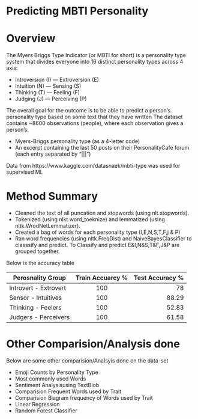 # Predicting MBTI Personality
<h1> Overview </h1>
<p> 
  The Myers Briggs Type Indicator (or MBTI for short) is a personality type system that divides everyone into 16 distinct personality types across 4 axis:
  <ul>
    <li> Introversion (I) — Extroversion (E) </li>
    <li> Intuition (N) — Sensing (S) </li>
    <li> Thinking (T) — Feeling (F) </li>
    <li> Judging (J) — Perceiving (P) </li>
  </ul>
The overall goal for the outcome is to be able to predict a person’s personality type based on some text that they have written
The dataset contains ~8600 observations (people), where each observation gives a person’s:
<ul> 
  <li> Myers-Briggs personality type (as a 4-letter code) </li>
  <li> An excerpt containing the last 50 posts on their PersonalityCafe forum (each entry separated by “|||”) </li>
  </ul>
  Data from https://www.kaggle.com/datasnaek/mbti-type was used for supervised ML
</p>
<h1> Method Summary </h1>
<p>
  <ul>
  <li> Cleaned the text of all puncation and stopwords (using nlt.stopwords).</li>
  <li> Tokenized (using nlkt.word_toeknize) and lemmatized (using nltk.WrodNetLemmatizer).</li>
  <li> Created a bag of words for each personality type (I,E,N,S,T,F,j & P) </li>
  <li> Ran word frequencies (using nltk.FreqDist) and NaiveBayesClassifier to classsify and predict. To Classify and predict E&I,N&S,T&F,J&P are grouped together.</li>
  </ul>
 Below is the accuracy table
 
| Perosnality Group| Train Accuarcy %|Test Accuracy %
| ------------- |:-------------:| -----:|
| Introvert - Extrovert| 100 | 78 |
| Sensor - Intuitives| 100      |   88.29 |
| Thinking - Feelers | 100      |    52.83 |
| Judgers - Perceivers| 100      |   61.58 |

<h1> Other Comparision/Analysis done </h1>
<p> 
  Below are some other comparision/Analsyis done on the data-set
 <ul>
   <li> Emoji Counts by Personality Type </li>
   <li> Most commonly used Words </li>
   <li> Sentiment Analysisusing TextBlob </li>
   <li> Comparision Frequent Words used by Trait </li>
   <li> Comparision Biagram frequency of  Words used by Trait </li>
   <li> Linear Regression </li>
   <li> Random Forest Classifier </li>
   
   
   
</ul>
</p>
